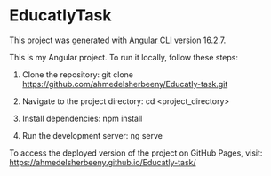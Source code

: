# EducatlyTask

This project was generated with [Angular CLI](https://github.com/angular/angular-cli) version 16.2.7.


This is my Angular project. To run it locally, follow these steps:

1. Clone the repository: git clone <https://github.com/ahmedelsherbeeny/Educatly-task.git>

2. Navigate to the project directory: cd <project_directory>

3. Install dependencies: npm install 

4. Run the development server: ng serve





To access the deployed version of the project on GitHub Pages, visit: https://ahmedelsherbeeny.github.io/Educatly-task/













